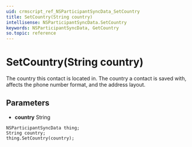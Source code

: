 ```yaml
---
uid: crmscript_ref_NSParticipantSyncData_SetCountry
title: SetCountry(String country)
intellisense: NSParticipantSyncData.SetCountry
keywords: NSParticipantSyncData, GetCountry
so.topic: reference
---
```


# SetCountry(String country)

The country this contact is located in. The country a contact is saved with, affects the phone number format, and the address layout.

## Parameters

* **country** String

```crmscript
NSParticipantSyncData thing;
String country;
thing.SetCountry(country);
```

